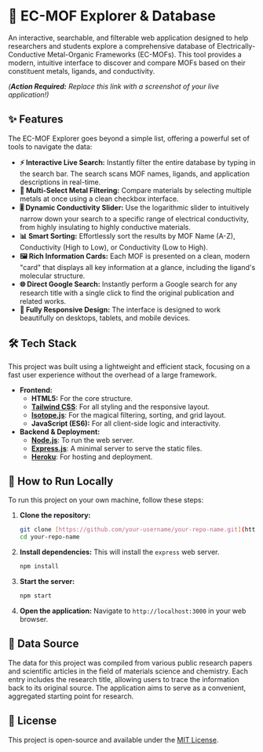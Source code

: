 # 🧪 EC-MOF Explorer & Database

An interactive, searchable, and filterable web application designed to help researchers and students explore a comprehensive database of Electrically-Conductive Metal-Organic Frameworks (EC-MOFs). This tool provides a modern, intuitive interface to discover and compare MOFs based on their constituent metals, ligands, and conductivity.

*(**Action Required:** Replace this link with a screenshot of your live application!)*

## ✨ Features

The EC-MOF Explorer goes beyond a simple list, offering a powerful set of tools to navigate the data:

* **⚡ Interactive Live Search:** Instantly filter the entire database by typing in the search bar. The search scans MOF names, ligands, and application descriptions in real-time.
* **🔬 Multi-Select Metal Filtering:** Compare materials by selecting multiple metals at once using a clean checkbox interface.
* **🎚️ Dynamic Conductivity Slider:** Use the logarithmic slider to intuitively narrow down your search to a specific range of electrical conductivity, from highly insulating to highly conductive materials.
* **📊 Smart Sorting:** Effortlessly sort the results by MOF Name (A-Z), Conductivity (High to Low), or Conductivity (Low to High).
* **🖼️ Rich Information Cards:** Each MOF is presented on a clean, modern "card" that displays all key information at a glance, including the ligand's molecular structure.
* **🌐 Direct Google Search:** Instantly perform a Google search for any research title with a single click to find the original publication and related works.
* **📱 Fully Responsive Design:** The interface is designed to work beautifully on desktops, tablets, and mobile devices.

## 🛠️ Tech Stack

This project was built using a lightweight and efficient stack, focusing on a fast user experience without the overhead of a large framework.

* **Frontend:**
    * **HTML5:** For the core structure.
    * [**Tailwind CSS**](https://tailwindcss.com/): For all styling and the responsive layout.
    * [**Isotope.js**](https://isotope.metafizzy.co/): For the magical filtering, sorting, and grid layout.
    * **JavaScript (ES6):** For all client-side logic and interactivity.
* **Backend & Deployment:**
    * [**Node.js**](https://nodejs.org/): To run the web server.
    * [**Express.js**](https://expressjs.com/): A minimal server to serve the static files.
    * [**Heroku**](https://www.heroku.com/): For hosting and deployment.

## 🚀 How to Run Locally

To run this project on your own machine, follow these steps:

1.  **Clone the repository:**
    ```bash
    git clone [https://github.com/your-username/your-repo-name.git](https://github.com/your-username/your-repo-name.git)
    cd your-repo-name
    ```

2.  **Install dependencies:**
    This will install the `express` web server.
    ```bash
    npm install
    ```

3.  **Start the server:**
    ```bash
    npm start
    ```

4.  **Open the application:**
    Navigate to `http://localhost:3000` in your web browser.

## 📄 Data Source

The data for this project was compiled from various public research papers and scientific articles in the field of materials science and chemistry. Each entry includes the research title, allowing users to trace the information back to its original source. The application aims to serve as a convenient, aggregated starting point for research.

## 📜 License

This project is open-source and available under the [MIT License](https://opensource.org/licenses/MIT).
